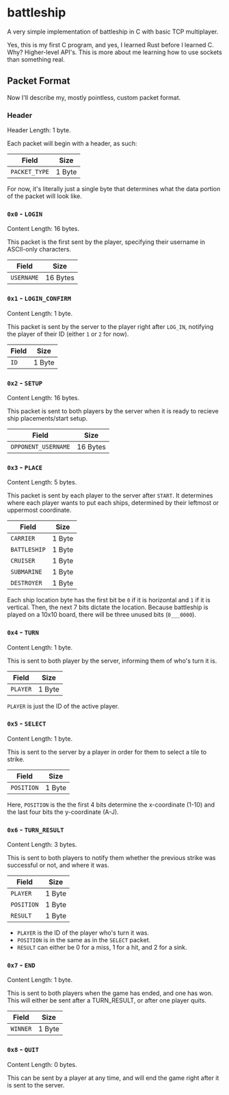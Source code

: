 # battleship

A very simple implementation of battleship in C with basic TCP multiplayer.

Yes, this is my first C program, and yes, I learned Rust before I learned C.
Why? Higher-level API's. This is more about me learning how to use sockets than something real.

## Packet Format

Now I'll describe my, mostly pointless, custom packet format.

### Header

Header Length: 1 byte.

Each packet will begin with a header, as such:

| Field         | Size   |
| ------------- | ------ |
| `PACKET_TYPE` | 1 Byte |

For now, it's literally just a single byte that determines what the data portion of the packet will look like.

### `0x0` - `LOGIN`

Content Length: 16 bytes.

This packet is the first sent by the player, specifying their username in ASCII-only characters. 

| Field      | Size     |
| ---------- | -------- |
| `USERNAME` | 16 Bytes |

### `0x1` - `LOGIN_CONFIRM`

Content Length: 1 byte.

This packet is sent by the server to the player right after `LOG_IN`, notifying the player of their ID (either `1` or `2` for now). 

| Field | Size   |
| ----- | ------ |
| `ID`  | 1 Byte |

### `0x2` - `SETUP`

Content Length: 16 bytes.

This packet is sent to both players by the server when it is ready to recieve ship placements/start setup.

| Field               | Size     |
| ------------------- | -------- |
| `OPPONENT_USERNAME` | 16 Bytes |

### `0x3` - `PLACE`

Content Length: 5 bytes.

This packet is sent by each player to the server after `START`.
It determines where each player wants to put each ships, determined by their leftmost or uppermost coordinate.

| Field        | Size   |
| ------------ | ------ |
| `CARRIER`    | 1 Byte |
| `BATTLESHIP` | 1 Byte |
| `CRUISER`    | 1 Byte |
| `SUBMARINE`  | 1 Byte |
| `DESTROYER`  | 1 Byte |

Each ship location byte has the first bit be `0` if it is horizontal and `1` if it is vertical.
Then, the next 7 bits dictate the location. Because battleship is played on a 10x10 board,
there will be three unused bits (`0___0000`).

### `0x4` - `TURN`

Content Length: 1 byte.

This is sent to both player by the server, informing them of who's turn it is.

| Field      | Size   |
| ---------- | ------ |
| `PLAYER`   | 1 Byte |

`PLAYER` is just the ID of the active player.

### `0x5` - `SELECT`

Content Length: 1 byte.

This is sent to the server by a player in order for them to select a tile to strike.

| Field      | Size   |
| ---------- | ------ |
| `POSITION` | 1 Byte |

Here, `POSITION` is the the first 4 bits determine the x-coordinate (1-10) and the last four bits the y-coordinate (A-J).

### `0x6` - `TURN_RESULT`

Content Length: 3 bytes.

This is sent to both players to notify them whether the previous strike was successful or not, and where it was.

| Field      | Size   |
| ---------- | ------ |
| `PLAYER`   | 1 Byte |
| `POSITION` | 1 Byte |
| `RESULT`   | 1 Byte |

- `PLAYER` is the ID of the player who's turn it was.
- `POSITION` is in the same as in the `SELECT` packet.
- `RESULT` can either be 0 for a miss, 1 for a hit, and 2 for a sink.

### `0x7` - `END`

Content Length: 1 byte.

This is sent to both players when the game has ended, and one has won.
This will either be sent after a TURN_RESULT, or after one player quits.

| Field      | Size   |
| ---------- | ------ |
| `WINNER`   | 1 Byte |

### `0x8` - `QUIT`

Content Length: 0 bytes.

This can be sent by a player at any time, and will end the game right after it is sent to the server.
